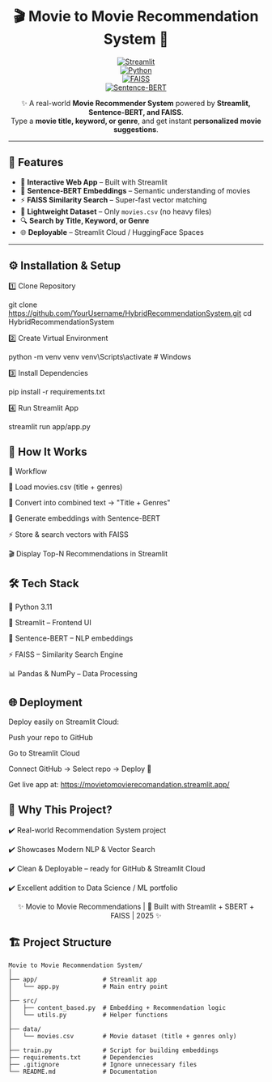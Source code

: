 <div align="center">

# 🎬 Movie to Movie Recommendation System 🍿  

[![Streamlit](https://img.shields.io/badge/Framework-Streamlit-red?logo=streamlit)](https://streamlit.io)  
[![Python](https://img.shields.io/badge/Python-3.11-blue?logo=python)](https://www.python.org/)  
[![FAISS](https://img.shields.io/badge/Search-FAISS-green)](https://github.com/facebookresearch/faiss)  
[![Sentence-BERT](https://img.shields.io/badge/Embeddings-SBERT-orange)](https://www.sbert.net/)  

✨ A real-world **Movie Recommender System** powered by **Streamlit, Sentence-BERT, and FAISS**.  
Type a **movie title, keyword, or genre**, and get instant **personalized movie suggestions**.  

</div>  

---

## 🚀 Features  

- 🎨 **Interactive Web App** – Built with Streamlit  
- 🧠 **Sentence-BERT Embeddings** – Semantic understanding of movies  
- ⚡ **FAISS Similarity Search** – Super-fast vector matching  
- 📂 **Lightweight Dataset** – Only `movies.csv` (no heavy files)  
- 🔍 **Search by Title, Keyword, or Genre**  
- 🌐 **Deployable** – Streamlit Cloud / HuggingFace Spaces  

---
## ⚙️ Installation & Setup

1️⃣ Clone Repository

git clone https://github.com/YourUsername/HybridRecommendationSystem.git
cd HybridRecommendationSystem

2️⃣ Create Virtual Environment

python -m venv venv
venv\Scripts\activate      # Windows  

3️⃣ Install Dependencies

pip install -r requirements.txt

4️⃣ Run Streamlit App

streamlit run app/app.py

## 🧠 How It Works

📌 Workflow

📝 Load movies.csv (title + genres)

🔡 Convert into combined text → "Title + Genres"

🧠 Generate embeddings with Sentence-BERT

⚡ Store & search vectors with FAISS

🎬 Display Top-N Recommendations in Streamlit

## 🛠️ Tech Stack

🐍 Python 3.11

🎨 Streamlit – Frontend UI

🧠 Sentence-BERT – NLP embeddings

⚡ FAISS – Similarity Search Engine

📊 Pandas & NumPy – Data Processing

## 🌐 Deployment

Deploy easily on Streamlit Cloud:

Push your repo to GitHub

Go to Streamlit Cloud

Connect GitHub → Select repo → Deploy 🚀

Get live app at: https://movietomovierecomandation.streamlit.app/

## 🎯 Why This Project?

✔️ Real-world Recommendation System project

✔️ Showcases Modern NLP & Vector Search

✔️ Clean & Deployable – ready for GitHub & Streamlit Cloud

✔️ Excellent addition to Data Science / ML portfolio

<div align="center">
✨ Movie to Movie Recommendations | 🚀 Built with Streamlit + SBERT + FAISS | 2025 ✨
</div> 

## 🏗️ Project Structure  

```plaintext
Movie to Movie Recommendation System/
│
├── app/                  # Streamlit app
│   └── app.py            # Main entry point
│
├── src/                  
│   ├── content_based.py  # Embedding + Recommendation logic
│   └── utils.py          # Helper functions
│
├── data/                 
│   └── movies.csv        # Movie dataset (title + genres only)
│
├── train.py              # Script for building embeddings
├── requirements.txt      # Dependencies
├── .gitignore            # Ignore unnecessary files
└── README.md             # Documentation

